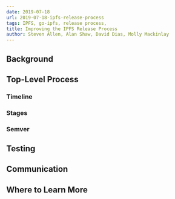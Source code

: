 ```yaml
---
date: 2019-07-18
url: 2019-07-18-ipfs-release-process
tags: IPFS, go-ipfs, release process, 
title: Improving the IPFS Release Process
author: Steven Allen, Alan Shaw, David Dias, Molly Mackinlay
---
```


## Background

## Top-Level Process

### Timeline

### Stages

### Semver

## Testing

## Communication

## Where to Learn More
